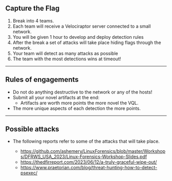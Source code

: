 <!-- .slide: class="content" -->

## Capture the Flag

1. Break into 4 teams.
2. Each team will receive a Velociraptor server connected to a small
   network.
3. You will be given 1 hour to develop and deploy detection rules
4. After the break a set of attacks will take place hiding flags
   through the network.
5. Your team will detect as many attacks as possible
6. The team with the most detections wins at timeout!

---

<!-- .slide: class="content" -->

## Rules of engagements

* Do not do anything destructive to the network or any of the hosts!
* Submit all your novel artifacts at the end:
   * Artifacts are worth more points the more novel the VQL.
* The more unique aspects of each detection the more points.

---

<!-- .slide: class="content" -->

## Possible attacks

* The following reports refer to some of the attacks that will take
  place.

  * https://github.com/ashemery/LinuxForensics/blob/master/Workshops/DFRWS_USA_2023/Linux-Forensics-Workshop-Slides.pdf
  * https://thedfirreport.com/2023/06/12/a-truly-graceful-wipe-out/
  * https://www.praetorian.com/blog/threat-hunting-how-to-detect-psexec/
